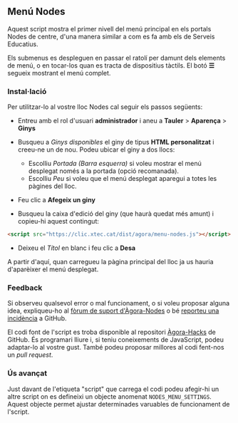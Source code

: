 ## Menú Nodes


Aquest script mostra el primer nivell del menú principal en els portals Nodes de centre, d'una manera similar
a com es fa amb els de Serveis Educatius.

Els submenus es despleguen en passar el ratolí per damunt dels elements de menú, o en tocar-los quan es tracta
de dispositius tàctils. El botó __☰__ segueix mostrant el menú complet.

### Instal·lació
Per utilitzar-lo al vostre lloc Nodes cal seguir els passos següents:

- Entreu amb el rol d'usuari __administrador__ i aneu a __Tauler__ > __Aparença__ > __Ginys__

- Busqueu a _Ginys disponibles_ el giny de tipus __HTML personalitzat__ i creeu-ne un de nou. Podeu ubicar el giny a dos llocs:
  - Escolliu _Portada (Barra esquerra)_ si voleu mostrar el menú desplegat només a la portada (opció recomanada).
  - Escolliu _Peu_ si voleu que el menú desplegat aparegui a totes les pàgines del lloc.

- Feu clic a __Afegeix un giny__

- Busqueu la caixa d'edició del giny (que haurà quedat més amunt) i copieu-hi aquest contingut:
```html
<script src="https://clic.xtec.cat/dist/agora/menu-nodes.js"></script>
```

- Deixeu el _Títol_ en blanc i feu clic a __Desa__

A partir d'aquí, quan carregueu la pàgina principal del lloc ja us hauria d'aparèixer el menú desplegat.

### Feedback
Si observeu qualsevol error o mal funcionament, o si voleu proposar alguna idea, expliqueu-ho al [fòrum de suport d'Àgora-Nodes](https://agora.xtec.cat/moodle/moodle/mod/forum/view.php?id=1721) o bé [reporteu una incidència](https://github.com/projectestac/agora-hacks/issues) a GitHub.

El codi font de l'script es troba disponible al repositori [Àgora-Hacks](https://github.com/projectestac/agora-hacks) de GitHub. És programari lliure i, si teniu coneixements de JavaScript, podeu adaptar-lo al vostre gust. També podeu proposar millores al codi fent-nos un _pull request_.

### Ús avançat
Just davant de l'etiqueta "script" que carrega el codi podeu afegir-hi un altre script on es defineixi un objecte anomenat `NODES_MENU_SETTINGS`. Aquest objecte permet ajustar determinades varuables de funcionament de l'script.

